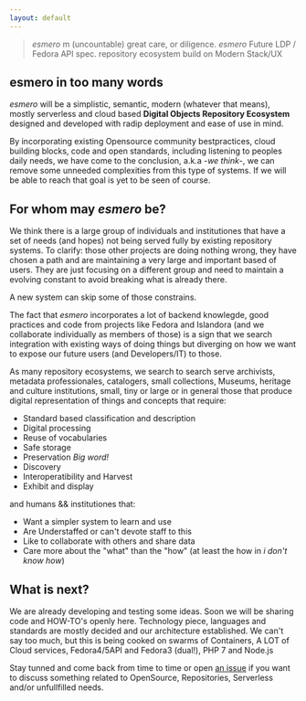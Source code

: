 ```yaml
---
layout: default
---
```




 > *esmero* m (uncountable) great care, or diligence. 
 > *esmero* Future LDP / Fedora API spec. repository ecosystem build on Modern Stack/UX

## [](#header-1) esmero in too many words

*esmero* will be a simplistic, semantic, modern (whatever that means), mostly serverless and cloud based **Digital Objects Repository Ecosystem** 
designed and developed with radip deployment and ease of use in mind. 

By incorporating existing Opensource community bestpractices, cloud building blocks, code and open standards, including
listening to peoples daily needs, we have come to the conclusion, a.k.a *-we think*-, we can remove some unneeded complexities
from this type of systems. If we will be able to reach that goal is yet to be seen of course.

## [](#header-1) For whom may *esmero* be?

We think there is a large group of individuals and institutiones that have a set of needs (and hopes) not being
served fully by existing repository systems. To clarify: those other projects are doing nothing wrong, they have chosen a path and
are maintaining a very large and important based of users. They
are just focusing on a different group and need to maintain a evolving constant to avoid breaking what is already there.

A new system can skip some of those constrains.

The fact that *esmero* incorporates a lot of backend knowlegde, good practices and code
from projects like Fedora and Islandora (and we collaborate individually as members of those) is a sign that we search
integration with existing ways of doing things but diverging on how we want to expose our future users (and Developers/IT) to those.

As many repository ecosystems, we search to search serve archivists, metadata professionales, catalogers, small collections, 
Museums, heritage and culture institutions, small, tiny or large or in general those that produce digital representation 
of things and concepts that require: 
 * Standard based classification and description
 * Digital processing
 * Reuse of vocabularies 
 * Safe storage 
 * Preservation *Big word!*
 * Discovery
 * Interoperatibility and Harvest
 * Exhibit and display
 
and humans && institutiones that:
 * Want a simpler system to learn and use 
 * Are Understaffed or can't devote staff to this
 * Like to collaborate with others and share data
 * Care more about the "what" than the "how" (at least the how in *i don't know how*)
 
 ## [](#header-2)What is next?
 
 We are already developing and testing some ideas. Soon we will be sharing code and HOW-TO's openly here.
 Technology piece, languages and standards are mostly decided and our architecture established. We can't say too much, but 
 this is being cooked on swarms of Containers, A LOT of Cloud services, Fedora4/5API and Fedora3 (dual!), PHP 7 and Node.js
 
 Stay tunned and come back from time to time or open [an issue](https://github.com/esmero/esmero-ldp) if you want to discuss 
 something related to OpenSource, Repositories, Serverless
 and/or unfullfilled needs.
 
 
 
